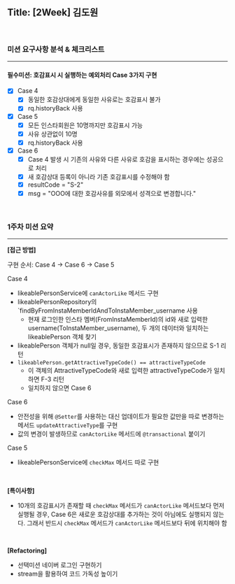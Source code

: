 ## Title: [2Week] 김도원
<br/>

### 미션 요구사항 분석 & 체크리스트

---
#### 필수미션: 호감표시 시 실행하는 예외처리 Case 3가지 구현

- [x] Case 4
  - [x] 동일한 호감상대에게 동일한 사유로는 호감표시 불가
  - [x] rq.historyBack 사용

- [x] Case 5
  - [x] 모든 인스타회원은 10명까지만 호감표시 가능
  - [x] 사유 상관없이 10명
  - [x] rq.historyBack 사용

- [x] Case 6
  -  [x] Case 4 발생 시 기존의 사유와 다른 사유로 호감을 표시하는 경우에는 성공으로 처리
  -  [x] 새 호감상대 등록이 아니라 기존 호감표시를 수정해야 함
  -  [x] resultCode = "S-2"
  -  [x] msg = "OOO에 대한 호감사유를 외모에서 성격으로 변경합니다."

<br/>

### 1주차 미션 요약

---

**[접근 방법]**

구현 순서: Case 4 → Case 6 → Case 5

Case 4
- likeablePersonService에 `canActorLike` 메서드 구현
- likeablePersonRepository의 `findByFromInstaMemberIdAndToInstaMember_username 사용
  - 현재 로그인한 인스타 멤버(FromInstaMemberId)의 id와 새로 입력한 username(ToInstaMember_username), 두 개의 데이터와 일치하는 likeablePerson 객체 찾기
- likeablePerson 객체가 null일 경우, 동일한 호감표시가 존재하지 않으므로 S-1 리턴 
- `likeablePerson.getAttractiveTypeCode() == attractiveTypeCode`
  - 이 객체의 AttractiveTypeCode와 새로 입력한 attractiveTypeCode가 일치하면 F-3 리턴
  - 일치하지 않으면 Case 6 

Case 6
- 안전성을 위해 `@Setter`를 사용하는 대신 업데이트가 필요한 값만을 따로 변경하는 메서드 `updateAttractiveType`를 구현
- 값의 변경이 발생하므로 `canActorLike` 메서드에 `@transactional` 붙이기

Case 5
- likeablePersonService에 `checkMax` 메서드 따로 구현

<br/>

**[특이사항]**
- 10개의 호감표시가 존재할 때 `checkMax` 메서드가 `canActorLike` 메서드보다 먼저 실행될 경우, Case 6은 새로운 호감상대를 추가하는 것이 아님에도 실행되지 않는다. 그래서 반드시 `checkMax` 메서드가 `canActorLike` 메서드보다 뒤에 위치해야 함

<br/>

**[Refactoring]**
- 선택미션 네이버 로그인 구현하기
- stream을 활용하여 코드 가독성 높이기